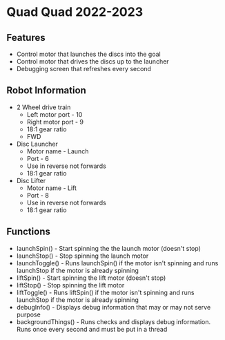 # Quad Quad 2022-2023
## Features
- Control motor that launches the discs into the goal
- Control motor that drives the discs up to the launcher
- Debugging screen that refreshes every second
## Robot Information
- 2 Wheel drive train
  - Left motor port - 10
  - Right motor port - 9
  - 18:1 gear ratio
  - FWD
- Disc Launcher
  - Motor name - Launch
  - Port - 6
  - Use in reverse not forwards
  - 18:1 gear ratio
- Disc Lifter
  - Motor name - Lift
  - Port - 8
  - Use in reverse not forwards
  - 18:1 gear ratio
## Functions
- launchSpin() - Start spinning the the launch motor (doesn't stop)
- launchStop() - Stop spinning the launch motor
- launchToggle() - Runs launchSpin() if the motor isn't spinning and runs launchStop if the motor is already spinning
- liftSpin() - Start spinning the lift motor (doesn't stop)
- liftStop() -  Stop spinning the lift motor
- liftToggle() - Runs liftSpin() if the motor isn't spinning and runs launchStop if the motor is already spinning
- debugInfo() - Displays debug information that may or may not serve purpose
- backgroundThings() - Runs checks and displays debug information.  Runs once every second and must be put in a thread
